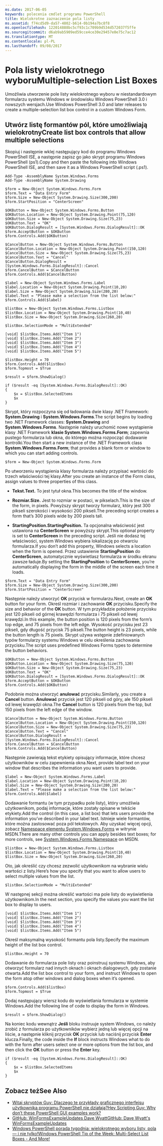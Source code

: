 ```yaml
---
ms.date: 2017-06-05
keywords: polecenia cmdlet programu PowerShell
title: Wielokrotne zaznaczenie pola listy
ms.assetid: f74cd5d9-da57-4802-b614-0b194a7bc8f8
ms.openlocfilehash: 122014888bc5cf93c1c709b9d534d572037f5ffe
ms.sourcegitcommit: d6ab9ab5909ed59cce4ce30e29457e0e75c7ac12
ms.translationtype: MT
ms.contentlocale: pl-PL
ms.lasthandoff: 09/08/2017
---
```

# <a name="multiple-selection-list-boxes"></a><span data-ttu-id="2c205-103">Pola listy wielokrotnego wyboru</span><span class="sxs-lookup"><span data-stu-id="2c205-103">Multiple-selection List Boxes</span></span>
<span data-ttu-id="2c205-104">Umożliwia utworzenie pole listy wielokrotnego wyboru w niestandardowym formularzu systemu Windows w środowisku Windows PowerShell 3.0 i nowszych wersjach.</span><span class="sxs-lookup"><span data-stu-id="2c205-104">Use Windows PowerShell 3.0 and later releases to create a multiple-selection list box control in a custom Windows Form.</span></span>

## <a name="create-list-box-controls-that-allow-multiple-selections"></a><span data-ttu-id="2c205-105">Utwórz listę formantów pól, które umożliwiają wielokrotny</span><span class="sxs-lookup"><span data-stu-id="2c205-105">Create list box controls that allow multiple selections</span></span>
<span data-ttu-id="2c205-106">Skopiuj i następnie wklej następujący kod do programu Windows PowerShell ISE, a następnie zapisz go jako skrypt programu Windows PowerShell (ps1).</span><span class="sxs-lookup"><span data-stu-id="2c205-106">Copy and then paste the following into Windows PowerShell ISE, and then save it as a Windows PowerShell script (.ps1).</span></span>

```
Add-Type -AssemblyName System.Windows.Forms
Add-Type -AssemblyName System.Drawing

$form = New-Object System.Windows.Forms.Form 
$form.Text = "Data Entry Form"
$form.Size = New-Object System.Drawing.Size(300,200) 
$form.StartPosition = "CenterScreen"

$OKButton = New-Object System.Windows.Forms.Button
$OKButton.Location = New-Object System.Drawing.Point(75,120)
$OKButton.Size = New-Object System.Drawing.Size(75,23)
$OKButton.Text = "OK"
$OKButton.DialogResult = [System.Windows.Forms.DialogResult]::OK
$form.AcceptButton = $OKButton
$form.Controls.Add($OKButton)

$CancelButton = New-Object System.Windows.Forms.Button
$CancelButton.Location = New-Object System.Drawing.Point(150,120)
$CancelButton.Size = New-Object System.Drawing.Size(75,23)
$CancelButton.Text = "Cancel"
$CancelButton.DialogResult = [System.Windows.Forms.DialogResult]::Cancel
$form.CancelButton = $CancelButton
$form.Controls.Add($CancelButton)

$label = New-Object System.Windows.Forms.Label
$label.Location = New-Object System.Drawing.Point(10,20) 
$label.Size = New-Object System.Drawing.Size(280,20) 
$label.Text = "Please make a selection from the list below:"
$form.Controls.Add($label) 

$listBox = New-Object System.Windows.Forms.Listbox 
$listBox.Location = New-Object System.Drawing.Point(10,40) 
$listBox.Size = New-Object System.Drawing.Size(260,20) 

$listBox.SelectionMode = "MultiExtended"

[void] $listBox.Items.Add("Item 1")
[void] $listBox.Items.Add("Item 2")
[void] $listBox.Items.Add("Item 3")
[void] $listBox.Items.Add("Item 4")
[void] $listBox.Items.Add("Item 5")

$listBox.Height = 70
$form.Controls.Add($listBox) 
$form.Topmost = $True

$result = $form.ShowDialog()

if ($result -eq [System.Windows.Forms.DialogResult]::OK)
{
    $x = $listBox.SelectedItems
    $x
}
```

<span data-ttu-id="2c205-107">Skrypt, który rozpoczyna się od ładowania dwie klasy .NET Framework: **System.Drawing** i **System.Windows.Forms**.</span><span class="sxs-lookup"><span data-stu-id="2c205-107">The script begins by loading two .NET Framework classes: **System.Drawing** and **System.Windows.Forms**.</span></span> <span data-ttu-id="2c205-108">Następnie należy uruchomić nowe wystąpienie klasy .NET Framework **klasie System.Windows.Forms.Form**; zapewnia pustego formularza lub okna, do którego można rozpocząć dodawanie kontrolki.</span><span class="sxs-lookup"><span data-stu-id="2c205-108">You then start a new instance of the .NET Framework class **System.Windows.Forms.Form**; that provides a blank form or window to which you can start adding controls.</span></span>

```
$form = New-Object System.Windows.Forms.Form
```

<span data-ttu-id="2c205-109">Po utworzeniu wystąpienia klasy formularza należy przypisać wartości do trzech właściwości tej klasy.</span><span class="sxs-lookup"><span data-stu-id="2c205-109">After you create an instance of the Form class, assign values to three properties of this class.</span></span>

- <span data-ttu-id="2c205-110">**Tekst.**</span><span class="sxs-lookup"><span data-stu-id="2c205-110">**Text.**</span></span> <span data-ttu-id="2c205-111">To jest tytuł okna.</span><span class="sxs-lookup"><span data-stu-id="2c205-111">This becomes the title of the window.</span></span>

- <span data-ttu-id="2c205-112">**Rozmiar.**</span><span class="sxs-lookup"><span data-stu-id="2c205-112">**Size.**</span></span> <span data-ttu-id="2c205-113">Jest to rozmiar w postaci, w pikselach.</span><span class="sxs-lookup"><span data-stu-id="2c205-113">This is the size of the form, in pixels.</span></span> <span data-ttu-id="2c205-114">Powyższy skrypt tworzy formularz, który jest 300 pikseli szerokości i wysokości 200 pikseli.</span><span class="sxs-lookup"><span data-stu-id="2c205-114">The preceding script creates a form that’s 300 pixels wide by 200 pixels tall.</span></span>

- <span data-ttu-id="2c205-115">**StartingPosition.**</span><span class="sxs-lookup"><span data-stu-id="2c205-115">**StartingPosition.**</span></span> <span data-ttu-id="2c205-116">Ta opcjonalna właściwość jest ustawiona na **CenterScreen** w powyższy skrypt.</span><span class="sxs-lookup"><span data-stu-id="2c205-116">This optional property is set to **CenterScreen** in the preceding script.</span></span> <span data-ttu-id="2c205-117">Jeśli nie dodasz tej właściwości, system Windows wybiera lokalizację po otwarciu formularza.</span><span class="sxs-lookup"><span data-stu-id="2c205-117">If you don’t add this property, Windows selects a location when the form is opened.</span></span> <span data-ttu-id="2c205-118">Przez ustawienie **StartingPosition** do **CenterScreen**, automatycznie wyświetlasz formularza w środku ekranu zawsze ładuje.</span><span class="sxs-lookup"><span data-stu-id="2c205-118">By setting the **StartingPosition** to **CenterScreen**, you’re automatically displaying the form in the middle of the screen each time it loads.</span></span>

```
$form.Text = "Data Entry Form"
$form.Size = New-Object System.Drawing.Size(300,200) 
$form.StartPosition = "CenterScreen"
```

<span data-ttu-id="2c205-119">Następnie należy utworzyć **OK** przycisk w formularzu.</span><span class="sxs-lookup"><span data-stu-id="2c205-119">Next, create an **OK** button for your form.</span></span> <span data-ttu-id="2c205-120">Określ rozmiar i zachowanie **OK** przycisku.</span><span class="sxs-lookup"><span data-stu-id="2c205-120">Specify the size and behavior of the **OK** button.</span></span> <span data-ttu-id="2c205-121">W tym przykładzie położenie przycisku jest 120 pikseli od górnej krawędzi formularza i 75 pikseli od lewej krawędzi.</span><span class="sxs-lookup"><span data-stu-id="2c205-121">In this example, the button position is 120 pixels from the form’s top edge, and 75 pixels from the left edge.</span></span> <span data-ttu-id="2c205-122">Wysokość przycisku jest 23 pikseli, gdy długość przycisk 75 pikseli.</span><span class="sxs-lookup"><span data-stu-id="2c205-122">The button height is 23 pixels, while the button length is 75 pixels.</span></span> <span data-ttu-id="2c205-123">Skrypt używa wstępnie zdefiniowanych typów formularzy systemu Windows w celu określenia zachowania przycisku.</span><span class="sxs-lookup"><span data-stu-id="2c205-123">The script uses predefined Windows Forms types to determine the button behaviors.</span></span>

```
$OKButton = New-Object System.Windows.Forms.Button
$OKButton.Location = New-Object System.Drawing.Size(75,120)
$OKButton.Size = New-Object System.Drawing.Size(75,23)
$OKButton.Text = "OK"
$OKButton.DialogResult = [System.Windows.Forms.DialogResult]::OK
$form.AcceptButton = $OKButton
$form.Controls.Add($OKButton)
```

<span data-ttu-id="2c205-124">Podobnie można utworzyć **anulować** przycisku.</span><span class="sxs-lookup"><span data-stu-id="2c205-124">Similarly, you create a **Cancel** button.</span></span> <span data-ttu-id="2c205-125">**Anulować** przycisk jest 120 pikseli od góry, ale 150 pikseli od lewej krawędzi okna.</span><span class="sxs-lookup"><span data-stu-id="2c205-125">The **Cancel** button is 120 pixels from the top, but 150 pixels from the left edge of the window.</span></span>

```
$CancelButton = New-Object System.Windows.Forms.Button
$CancelButton.Location = New-Object System.Drawing.Point(150,120)
$CancelButton.Size = New-Object System.Drawing.Size(75,23)
$CancelButton.Text = "Cancel"
$CancelButton.DialogResult = [System.Windows.Forms.DialogResult]::Cancel
$form.CancelButton = $CancelButton
$form.Controls.Add($CancelButton)
```

<span data-ttu-id="2c205-126">Następnie zawierają tekst etykiety opisujący informacje, które chcesz użytkowników w celu zapewnienia okna.</span><span class="sxs-lookup"><span data-stu-id="2c205-126">Next, provide label text on your window that describes the information you want users to provide.</span></span>

```
$label = New-Object System.Windows.Forms.Label
$label.Location = New-Object System.Drawing.Point(10,20) 
$label.Size = New-Object System.Drawing.Size(280,20) 
$label.Text = "Please make a selection from the list below:"
$form.Controls.Add($label)
```

<span data-ttu-id="2c205-127">Dodawanie formantu (w tym przypadku pole listy), który umożliwia użytkownikom, podaj informacje, które zostały opisane w tekście etykiety.</span><span class="sxs-lookup"><span data-stu-id="2c205-127">Add the control (in this case, a list box) that lets users provide the information you’ve described in your label text.</span></span> <span data-ttu-id="2c205-128">Istnieje wiele formantów, które można zastosować poza pól tekstowych. Aby uzyskać więcej opcji, zobacz [Namespace elementu System.Windows.Forms](http://msdn.microsoft.com/library/k50ex0x9(v=vs.110).aspx) w witrynie MSDN.</span><span class="sxs-lookup"><span data-stu-id="2c205-128">There are many other controls you can apply besides text boxes; for more controls, see [System.Windows.Forms Namespace](http://msdn.microsoft.com/library/k50ex0x9(v=vs.110).aspx) on MSDN.</span></span>

```
$listBox = New-Object System.Windows.Forms.Listbox 
$listBox.Location = New-Object System.Drawing.Point(10,40) 
$listBox.Size = New-Object System.Drawing.Size(260,20)
```


<span data-ttu-id="2c205-129">Oto, jak określić czy chcesz zezwolić użytkownikom na wybranie wielu wartości z listy.</span><span class="sxs-lookup"><span data-stu-id="2c205-129">Here’s how you specify that you want to allow users to select multiple values from the list.</span></span>

```
$listBox.SelectionMode = "MultiExtended"
```

<span data-ttu-id="2c205-130">W następnej sekcji można określić wartości ma pole listy do wyświetlenia użytkownikom.</span><span class="sxs-lookup"><span data-stu-id="2c205-130">In the next section, you specify the values you want the list box to display to users.</span></span>

```
[void] $listBox.Items.Add("Item 1")
[void] $listBox.Items.Add("Item 2")
[void] $listBox.Items.Add("Item 3")
[void] $listBox.Items.Add("Item 4")
[void] $listBox.Items.Add("Item 5")
```

<span data-ttu-id="2c205-131">Określ maksymalną wysokość formantu pola listy.</span><span class="sxs-lookup"><span data-stu-id="2c205-131">Specify the maximum height of the list box control.</span></span>

```
$listBox.Height = 70
```

<span data-ttu-id="2c205-132">Dodawanie do formularza pole listy oraz poinstruuj systemu Windows, aby otworzyć formularz nad innych oknach i oknach dialogowych, gdy zostanie otwarta.</span><span class="sxs-lookup"><span data-stu-id="2c205-132">Add the list box control to your form, and instruct Windows to open the form atop other windows and dialog boxes when it’s opened.</span></span>

```
$form.Controls.Add($listBox) 
$form.Topmost = $True
```

<span data-ttu-id="2c205-133">Dodaj następujący wiersz kodu do wyświetlania formularza w systemie Windows.</span><span class="sxs-lookup"><span data-stu-id="2c205-133">Add the following line of code to display the form in Windows.</span></span>

```
$result = $form.ShowDialog()
```

<span data-ttu-id="2c205-134">Na koniec kodu wewnątrz **Jeśli** bloku instruuje system Windows, co należy zrobić z formularza po użytkowników wybierz jedną lub więcej opcji na liście, a następnie kliknij przycisk **OK** przycisk lub naciśnij przycisk **Enter**  klucza.</span><span class="sxs-lookup"><span data-stu-id="2c205-134">Finally, the code inside the **If** block instructs Windows what to do with the form after users select one or more options from the list box, and then click the **OK** button or press the **Enter** key.</span></span>

```
if ($result -eq [System.Windows.Forms.DialogResult]::OK)
{
    $x = $listBox.SelectedItems
    $x
}
```

## <a name="see-also"></a><span data-ttu-id="2c205-135">Zobacz też</span><span class="sxs-lookup"><span data-stu-id="2c205-135">See Also</span></span>
- [<span data-ttu-id="2c205-136">Witaj skryptów Guy: Dlaczego te przykłady graficznego interfejsu użytkownika programu PowerShell nie działają?</span><span class="sxs-lookup"><span data-stu-id="2c205-136">Hey Scripting Guy:  Why don’t these PowerShell GUI examples work?</span></span>](http://go.microsoft.com/fwlink/?LinkId=506644)
- [<span data-ttu-id="2c205-137">GitHub: WinFormsExampleUpdates Dave Wyatt</span><span class="sxs-lookup"><span data-stu-id="2c205-137">GitHub: Dave Wyatt's WinFormsExampleUpdates</span></span>](https://github.com/dlwyatt/WinFormsExampleUpdates)
- [<span data-ttu-id="2c205-138">Windows PowerShell porada tygodnia: wielokrotnego wyboru listy, pola — i nie tylko!</span><span class="sxs-lookup"><span data-stu-id="2c205-138">Windows PowerShell Tip of the Week:  Multi-Select List Boxes - And More!</span></span>](http://technet.microsoft.com/library/ff730950.aspx)

